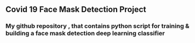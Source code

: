 
## Covid 19 Face Mask Detection Project
### My github repository , that contains python script for training & building a face mask detection deep learning classifier